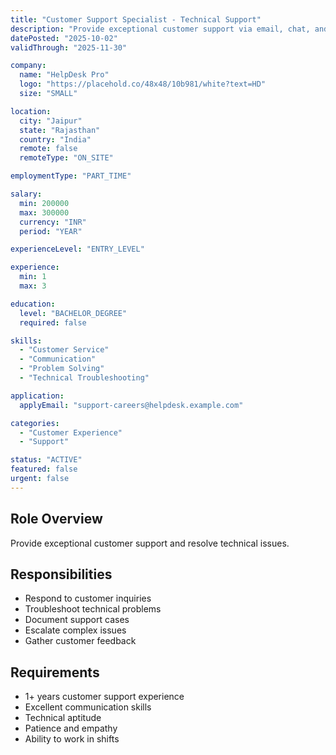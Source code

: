 ```yaml
---
title: "Customer Support Specialist - Technical Support"
description: "Provide exceptional customer support via email, chat, and phone. Help customers troubleshoot technical issues and guide them through product features. Work closely with engineering teams to escalate and resolve complex problems efficiently."
datePosted: "2025-10-02"
validThrough: "2025-11-30"

company:
  name: "HelpDesk Pro"
  logo: "https://placehold.co/48x48/10b981/white?text=HD"
  size: "SMALL"

location:
  city: "Jaipur"
  state: "Rajasthan"
  country: "India"
  remote: false
  remoteType: "ON_SITE"

employmentType: "PART_TIME"

salary:
  min: 200000
  max: 300000
  currency: "INR"
  period: "YEAR"

experienceLevel: "ENTRY_LEVEL"

experience:
  min: 1
  max: 3

education:
  level: "BACHELOR_DEGREE"
  required: false

skills:
  - "Customer Service"
  - "Communication"
  - "Problem Solving"
  - "Technical Troubleshooting"

application:
  applyEmail: "support-careers@helpdesk.example.com"

categories:
  - "Customer Experience"
  - "Support"

status: "ACTIVE"
featured: false
urgent: false
---
```


## Role Overview

Provide exceptional customer support and resolve technical issues.

## Responsibilities

- Respond to customer inquiries
- Troubleshoot technical problems
- Document support cases
- Escalate complex issues
- Gather customer feedback

## Requirements

- 1+ years customer support experience
- Excellent communication skills
- Technical aptitude
- Patience and empathy
- Ability to work in shifts
